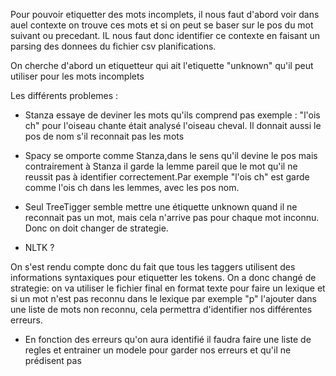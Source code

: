 Pour pouvoir etiquetter des mots incomplets, il nous faut d'abord voir dans auel contexte on trouve ces mots et si on peut se baser sur le pos du mot suivant ou precedant. IL nous faut donc identifier ce contexte en faisant un parsing des donnees du fichier csv planifications.

On cherche d'abord un etiquetteur qui ait l'etiquette "unknown" qu'il peut utiliser pour les mots incomplets

Les différents problemes :

- Stanza essaye de deviner les mots qu'ils comprend pas  exemple : "l'ois ch" pour l'oiseau chante était analysé l'oiseau cheval. Il donnait aussi le pos de nom s'il reconnait pas les mots

- Spacy se omporte comme Stanza,dans le sens qu'il devine le pos mais contrairement à Stanza il garde la lemme pareil que le mot qu'il ne reussit pas à identifier correctement.Par exemple "l'ois ch" est garde comme l'ois ch dans les lemmes, avec les pos nom.

- Seul TreeTigger semble mettre une étiquette unknown quand il ne reconnait pas un mot, mais cela n'arrive pas pour chaque mot inconnu. Donc on doit changer de strategie.

- NLTK ?

On s'est rendu compte donc du fait que tous les taggers utilisent des informations syntaxiques pour etiquetter les tokens. On a donc changé de strategie: on va utiliser le fichier final en format texte pour faire un lexique et si un mot n'est pas reconnu dans le lexique par exemple "p" l'ajouter dans une liste de mots non reconnu, cela permettra d'identifier nos différentes erreurs.

- En fonction des erreurs qu'on aura identifié il faudra faire une liste de regles et entrainer un modele pour garder nos erreurs et qu'il ne prédisent pas
